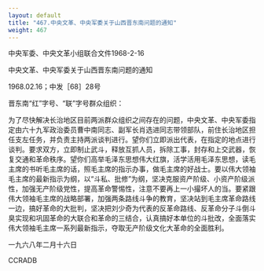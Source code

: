 ```yaml
---
layout: default
title: "467.中央文革、中央军委关于山西晋东南问题的通知"
weight: 467
---
```


中央军委、中央文革小组联合文件1968-2-16

中央文革、中央军委关于山西晋东南问题的通知

1968.02.16；中发［68］28号

晋东南“红”字号、“联”字号群众组织：

为了尽快解决长治地区目前两派群众组织之间存在的问题，中央文革、中央军委指定由六十九军政治委员曹中南同志、副军长肖选进同志带领部队，前住长治地区担任支左任务，并负责主持两派谈判进行。望你们立即派出代表，在指定的地点进行谈判。要求双方，立即制止武斗，释放互抓人员，拆除工事，封存和上交武器，恢复交通和革命秩序。望你们高举毛泽东思想伟大红旗，活学活用毛泽东思想，读毛主席的书听毛主席的话，照毛主席的指示办事，做毛主席的好战士。要以伟大领袖毛主席的最新指示为纲，以“斗私、批修”为纲，坚决克服资产阶级、小资产阶级派性，加强无产阶级党性，提高革命警惕性，注意不要再上一小撮坏人的当。要紧跟伟大领袖毛主席的战略部署，加强两条路线斗争的教育，坚决站到毛主席革命路线一边，搞好革命的大批判，坚决把刘少奇为代表的反革命路线、反革命分子斗倒斗臭实现和巩固革命的大联合和革命的三结合，认真搞好本单位的斗批改，全面落实伟大领袖毛主席一系列最新指示，夺取无产阶级文化大革命的全面胜利。

一九六八年二月十六日

CCRADB

